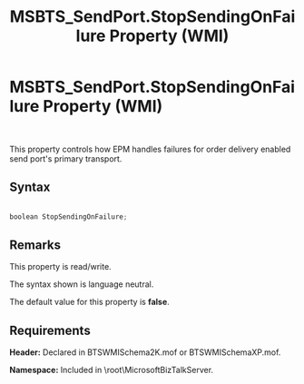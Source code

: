﻿---
title: MSBTS_SendPort.StopSendingOnFailure Property (WMI)
TOCTitle: MSBTS_SendPort.StopSendingOnFailure Property (WMI)
ms:assetid: 7f8ebfdc-5032-43f5-9d71-366be9894e91
ms:mtpsurl: https://msdn.microsoft.com/library/Aa561047(v=BTS.80)
ms:contentKeyID: 51529245
ms.date: 08/30/2017
mtps_version: v=BTS.80
---

# MSBTS\_SendPort.StopSendingOnFailure Property (WMI)

 

This property controls how EPM handles failures for order delivery enabled send port's primary transport.

## Syntax

```C#
  
boolean StopSendingOnFailure;  
```

## Remarks

This property is read/write.

The syntax shown is language neutral.

The default value for this property is **false**.

## Requirements

**Header:** Declared in BTSWMISchema2K.mof or BTSWMISchemaXP.mof.

**Namespace:** Included in \\root\\MicrosoftBizTalkServer.

